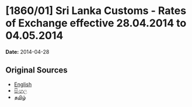 # [1860/01] Sri Lanka Customs - Rates of Exchange effective 28.04.2014 to 04.05.2014

**Date:** 2014-04-28

## Original Sources

- [English](https://documents.gov.lk/view/extra-gazettes/2014/4/1860-01_E.pdf)
- [සිංහල](https://documents.gov.lk/view/extra-gazettes/2014/4/1860-01_S.pdf)
- [தமிழ்](https://documents.gov.lk/view/extra-gazettes/2014/4/1860-01_T.pdf)
